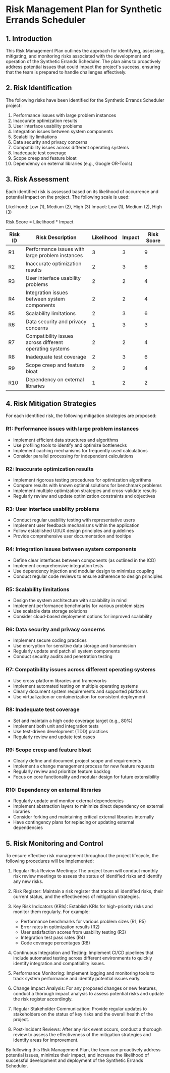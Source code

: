 # Risk Management Plan for Synthetic Errands Scheduler

## 1. Introduction

This Risk Management Plan outlines the approach for identifying, assessing, mitigating, and monitoring risks associated with the development and operation of the Synthetic Errands Scheduler. The plan aims to proactively address potential issues that could impact the project's success, ensuring that the team is prepared to handle challenges effectively.

## 2. Risk Identification

The following risks have been identified for the Synthetic Errands Scheduler project:

1. Performance issues with large problem instances
2. Inaccurate optimization results
3. User interface usability problems
4. Integration issues between system components
5. Scalability limitations
6. Data security and privacy concerns
7. Compatibility issues across different operating systems
8. Inadequate test coverage
9. Scope creep and feature bloat
10. Dependency on external libraries (e.g., Google OR-Tools)

## 3. Risk Assessment

Each identified risk is assessed based on its likelihood of occurrence and potential impact on the project. The following scale is used:

Likelihood: Low (1), Medium (2), High (3)
Impact: Low (1), Medium (2), High (3)

Risk Score = Likelihood * Impact

| Risk ID | Risk Description | Likelihood | Impact | Risk Score |
|---------|------------------|------------|--------|------------|
| R1 | Performance issues with large problem instances | 3 | 3 | 9 |
| R2 | Inaccurate optimization results | 2 | 3 | 6 |
| R3 | User interface usability problems | 2 | 2 | 4 |
| R4 | Integration issues between system components | 2 | 2 | 4 |
| R5 | Scalability limitations | 2 | 3 | 6 |
| R6 | Data security and privacy concerns | 1 | 3 | 3 |
| R7 | Compatibility issues across different operating systems | 2 | 2 | 4 |
| R8 | Inadequate test coverage | 2 | 3 | 6 |
| R9 | Scope creep and feature bloat | 2 | 2 | 4 |
| R10 | Dependency on external libraries | 1 | 2 | 2 |

## 4. Risk Mitigation Strategies

For each identified risk, the following mitigation strategies are proposed:

### R1: Performance issues with large problem instances
- Implement efficient data structures and algorithms
- Use profiling tools to identify and optimize bottlenecks
- Implement caching mechanisms for frequently used calculations
- Consider parallel processing for independent calculations

### R2: Inaccurate optimization results
- Implement rigorous testing procedures for optimization algorithms
- Compare results with known optimal solutions for benchmark problems
- Implement multiple optimization strategies and cross-validate results
- Regularly review and update optimization constraints and objectives

### R3: User interface usability problems
- Conduct regular usability testing with representative users
- Implement user feedback mechanisms within the application
- Follow established UI/UX design principles and guidelines
- Provide comprehensive user documentation and tooltips

### R4: Integration issues between system components
- Define clear interfaces between components (as outlined in the ICD)
- Implement comprehensive integration tests
- Use dependency injection and modular design to minimize coupling
- Conduct regular code reviews to ensure adherence to design principles

### R5: Scalability limitations
- Design the system architecture with scalability in mind
- Implement performance benchmarks for various problem sizes
- Use scalable data storage solutions
- Consider cloud-based deployment options for improved scalability

### R6: Data security and privacy concerns
- Implement secure coding practices
- Use encryption for sensitive data storage and transmission
- Regularly update and patch all system components
- Conduct security audits and penetration testing

### R7: Compatibility issues across different operating systems
- Use cross-platform libraries and frameworks
- Implement automated testing on multiple operating systems
- Clearly document system requirements and supported platforms
- Use virtualization or containerization for consistent deployment

### R8: Inadequate test coverage
- Set and maintain a high code coverage target (e.g., 80%)
- Implement both unit and integration tests
- Use test-driven development (TDD) practices
- Regularly review and update test cases

### R9: Scope creep and feature bloat
- Clearly define and document project scope and requirements
- Implement a change management process for new feature requests
- Regularly review and prioritize feature backlog
- Focus on core functionality and modular design for future extensibility

### R10: Dependency on external libraries
- Regularly update and monitor external dependencies
- Implement abstraction layers to minimize direct dependency on external libraries
- Consider forking and maintaining critical external libraries internally
- Have contingency plans for replacing or updating external dependencies

## 5. Risk Monitoring and Control

To ensure effective risk management throughout the project lifecycle, the following procedures will be implemented:

1. Regular Risk Review Meetings: The project team will conduct monthly risk review meetings to assess the status of identified risks and identify any new risks.

2. Risk Register: Maintain a risk register that tracks all identified risks, their current status, and the effectiveness of mitigation strategies.

3. Key Risk Indicators (KRIs): Establish KRIs for high-priority risks and monitor them regularly. For example:
   - Performance benchmarks for various problem sizes (R1, R5)
   - Error rates in optimization results (R2)
   - User satisfaction scores from usability testing (R3)
   - Integration test pass rates (R4)
   - Code coverage percentages (R8)

4. Continuous Integration and Testing: Implement CI/CD pipelines that include automated testing across different environments to quickly identify integration and compatibility issues.

5. Performance Monitoring: Implement logging and monitoring tools to track system performance and identify potential issues early.

6. Change Impact Analysis: For any proposed changes or new features, conduct a thorough impact analysis to assess potential risks and update the risk register accordingly.

7. Regular Stakeholder Communication: Provide regular updates to stakeholders on the status of key risks and the overall health of the project.

8. Post-Incident Reviews: After any risk event occurs, conduct a thorough review to assess the effectiveness of the mitigation strategies and identify areas for improvement.

By following this Risk Management Plan, the team can proactively address potential issues, minimize their impact, and increase the likelihood of successful development and deployment of the Synthetic Errands Scheduler.
